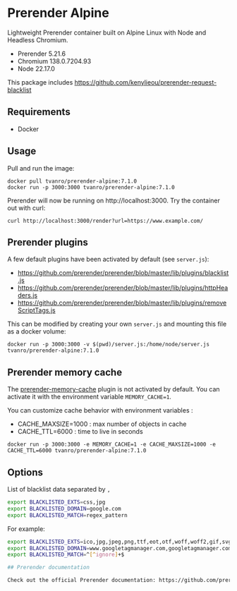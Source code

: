 # Prerender Alpine

Lightweight Prerender container built on Alpine Linux with Node and Headless Chromium.

- Prerender 5.21.6
- Chromium 138.0.7204.93
- Node 22.17.0

This package includes https://github.com/kenylieou/prerender-request-blacklist

## Requirements

- Docker

## Usage

Pull and run the image:

```
docker pull tvanro/prerender-alpine:7.1.0
docker run -p 3000:3000 tvanro/prerender-alpine:7.1.0
```
Prerender will now be running on http://localhost:3000. Try the container out with curl:

```
curl http://localhost:3000/render?url=https://www.example.com/
```

## Prerender plugins

A few default plugins have been activated by default (see `server.js`):
- https://github.com/prerender/prerender/blob/master/lib/plugins/blacklist.js
- https://github.com/prerender/prerender/blob/master/lib/plugins/httpHeaders.js
- https://github.com/prerender/prerender/blob/master/lib/plugins/removeScriptTags.js

This can be modified by creating your own `server.js` and mounting this file as a docker volume:

```
docker run -p 3000:3000 -v $(pwd)/server.js:/home/node/server.js tvanro/prerender-alpine:7.1.0 
```

## Prerender memory cache

The [prerender-memory-cache](https://github.com/prerender/prerender-memory-cache) plugin is not activated by default.
You can activate it with the environment variable `MEMORY_CACHE=1`.

You can customize cache behavior with environment variables :
- CACHE_MAXSIZE=1000 : max number of objects in cache
- CACHE_TTL=6000 : time to live in seconds

```
docker run -p 3000:3000 -e MEMORY_CACHE=1 -e CACHE_MAXSIZE=1000 -e CACHE_TTL=6000 tvanro/prerender-alpine:7.1.0 
```

## Options

List of blacklist data separated by `,` 

```bash
export BLACKLISTED_EXTS=css,jpg
export BLACKLISTED_DOMAIN=google.com
export BLACKLISTED_MATCH=regex_pattern
```


For example:

```bash
export BLACKLISTED_EXTS=ico,jpg,jpeg,png,ttf,eot,otf,woff,woff2,gif,svg,pdf,css,svg
export BLACKLISTED_DOMAIN=www.googletagmanager.com,googletagmanager.com,www.google-analytics.com,google-analytics.com,connect.facebook.net,lc.iadvize.com,fonts.gstatic.com,gstatic.com,i.ytimg.com,www.youtube.com,vimeo.com,www.vimeo.com,baidu.com,f.vimeocdn.com,fresnel.vimeocdn.com,player.vimeo.com,i.vimeocdn.com,youtube.com,player.youtube.com,stats.g.doubleclick.net,static.iadvize.com,api.iadvize.com
export BLACKLISTED_MATCH=^[^ignore]+$

## Prerender documentation

Check out the official Prerender documentation: https://github.com/prerender/prerender
